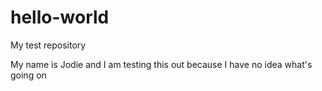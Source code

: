 # hello-world
My test repository

My name is Jodie and I am testing this out because I have no idea what's going on

